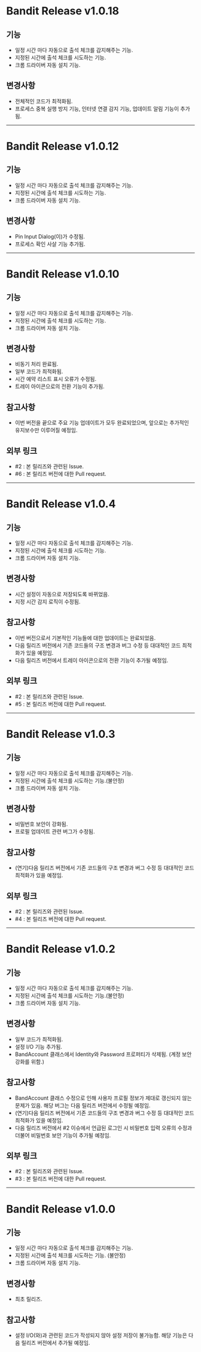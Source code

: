 # Bandit Release v1.0.18

## 기능
 * 일정 시간 마다 자동으로 출석 체크를 감지해주는 기능.
 * 지정된 시간에 출석 체크를 시도하는 기능.
 * 크롬 드라이버 자동 설치 기능.

## 변경사항
 * 전체적인 코드가 최적화됨.
 * 프로세스 중복 실행 방지 기능, 인터넷 연결 감지 기능, 업데이트 알림 기능이 추가됨.

 * * *

# Bandit Release v1.0.12

## 기능
 * 일정 시간 마다 자동으로 출석 체크를 감지해주는 기능.
 * 지정된 시간에 출석 체크를 시도하는 기능.
 * 크롬 드라이버 자동 설치 기능.

## 변경사항
 * Pin Input Dialog(이)가 수정됨.
 * 프로세스 확인 사살 기능 추가됨.

 * * *

# Bandit Release v1.0.10

## 기능
 * 일정 시간 마다 자동으로 출석 체크를 감지해주는 기능.
 * 지정된 시간에 출석 체크를 시도하는 기능.
 * 크롬 드라이버 자동 설치 기능.

## 변경사항
 * 비동기 처리 완료됨.
 * 일부 코드가 최적화됨.
 * 시간 예약 리스트 표시 오류가 수정됨.
 * 트레이 아이콘으로의 전환 기능이 추가됨.

## 참고사항
 * 이번 버전을 끝으로 주요 기능 업데이트가 모두 완료되었으며, 앞으로는 추가적인 유지보수만 이루어질 예정임.

## 외부 링크
 * #2 : 본 릴리즈와 관련된 Issue.
 * #6 : 본 릴리즈 버전에 대한 Pull request.

 * * *

# Bandit Release v1.0.4

## 기능
 * 일정 시간 마다 자동으로 출석 체크를 감지해주는 기능.
 * 지정된 시간에 출석 체크를 시도하는 기능.
 * 크롬 드라이버 자동 설치 기능.

## 변경사항
 * 시간 설정이 자동으로 저장되도록 바뀌었음.
 * 지정 시간 감지 로직이 수정됨.

## 참고사항
 * 이번 버전으로서 기본적인 기능들에 대한 업데이트는 완료되었음.
 * 다음 릴리즈 버전에서 기존 코드들의 구조 변경과 버그 수정 등 대대적인 코드 최적화가 있을 예정임.
 * 다음 릴리즈 버전에서 트레이 아이콘으로의 전환 기능이 추가될 예정임.

## 외부 링크
 * #2 : 본 릴리즈와 관련된 Issue.
 * #5   : 본 릴리즈 버전에 대한 Pull request.

 * * *

# Bandit Release v1.0.3

## 기능
 * 일정 시간 마다 자동으로 출석 체크를 감지해주는 기능.
 * 지정된 시간에 출석 체크를 시도하는 기능.(불안정)
 * 크롬 드라이버 자동 설치 기능.

## 변경사항
 * 비밀번호 보안이 강화됨.
 * 프로필 업데이트 관련 버그가 수정됨.

## 참고사항
 * (연기)다음 릴리즈 버전에서 기존 코드들의 구조 변경과 버그 수정 등 대대적인 코드 최적화가 있을 예정임.

## 외부 링크
 * #2 : 본 릴리즈와 관련된 Issue.
 * #4  : 본 릴리즈 버전에 대한 Pull request.

 * * *

# Bandit Release v1.0.2

## 기능
 * 일정 시간 마다 자동으로 출석 체크를 감지해주는 기능.
 * 지정된 시간에 출석 체크를 시도하는 기능.(불안정)
 * 크롬 드라이버 자동 설치 기능.

## 변경사항
 * 일부 코드가 최적화됨.
 * 설정 I/O 기능 추가됨.
 * BandAccount 클래스에서 Identity와 Password 프로퍼티가 삭제됨. (계정 보안 강화를 위함.)

## 참고사항
 * BandAccount 클래스 수정으로 인해 사용자 프로필 정보가 제대로 갱신되지 않는 문제가 있음. 해당 버그는 다음 릴리즈 버전에서 수정될 예정임.
 * (연기)다음 릴리즈 버전에서 기존 코드들의 구조 변경과 버그 수정 등 대대적인 코드 최적화가 있을 예정임.
 * 다음 릴리즈 버전에서 #2 이슈에서 언급된 로그인 시 비밀번호 입력 오류의 수정과 더불어 비밀번호 보안 기능이 추가될 예정임.

## 외부 링크
 * #2 : 본 릴리즈와 관련된 Issue.
 * #3 : 본 릴리즈 버전에 대한 Pull request.
 
 * * *

# Bandit Release v1.0.0

## 기능
 * 일정 시간 마다 자동으로 출석 체크를 감지해주는 기능.
 * 지정된 시간에 출석 체크를 시도하는 기능. (불안정)
 * 크롬 드라이버 자동 설치 기능.

## 변경사항
 * 최초 릴리즈.

## 참고사항
 * 설정 I/O(와)과 관련된 코드가 작성되지 않아 설정 저장이 불가능함. 해당 기능은 다음 릴리즈 버전에서 추가될 예정임.
